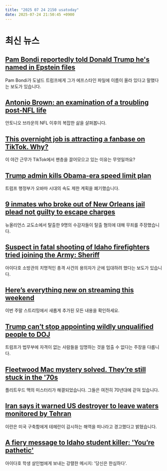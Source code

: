 ```yaml
---
title: "2025 07 24 2150 usatoday"
date: 2025-07-24 21:50:45 +0900
---
```


# 최신 뉴스

## [Pam Bondi reportedly told Donald Trump he's named in Epstein files](https://www.usatoday.com/story/news/politics/2025/07/23/donald-trump-jeffrey-epstein-files-pam-bondi-meeting/85347573007/)
Pam Bondi가 도널드 트럼프에게 그가 에프스타인 파일에 이름이 올라 있다고 말했다는 보도가 있습니다.

## [Antonio Brown: an examination of a troubling post-NFL life](https://www.usatoday.com/story/sports/nfl/steelers/2025/07/24/antonio-brown-attempted-murder-charge-bankruptcy-music-steelers-nfl/84391106007/)
안토니오 브라운의 NFL 이후의 복잡한 삶을 살펴봅니다.

## [This overnight job is attracting a fanbase on TikTok. Why?](https://www.usatoday.com/story/life/health-wellness/2025/07/23/night-nurses-midwife-pregnancy-parenting-newborn-baby-childcare/84415099007/)
이 야간 근무가 TikTok에서 팬층을 끌어모으고 있는 이유는 무엇일까요?

## [Trump admin kills Obama-era speed limit plan](https://www.usatoday.com/story/news/nation/2025/07/24/trump-kills-obama-plan-truck-speed-limits/85346022007/)
트럼프 행정부가 오바마 시대의 속도 제한 계획을 폐기했습니다.

## [9 inmates who broke out of New Orleans jail plead not guilty to escape charges](https://www.usatoday.com/story/news/nation/2025/07/23/new-orleans-jailbreak-inmates-charges/85348493007/)
뉴올리언스 교도소에서 탈출한 9명의 수감자들이 탈출 혐의에 대해 무죄를 주장했습니다.

## [Suspect in fatal shooting of Idaho firefighters tried joining the Army: Sheriff](https://www.usatoday.com/story/news/nation/2025/07/24/idaho-firefighter-shooting-suspect-letter/85350492007/)
아이다호 소방관의 치명적인 총격 사건의 용의자가 군에 입대하려 했다는 보도가 있습니다.

## [Here’s everything new on streaming this weekend](https://www.usatoday.com/story/entertainment/tv/2025/07/24/new-on-streaming-this-weekend/85307301007/)
이번 주말 스트리밍에서 새롭게 추가된 모든 내용을 확인하세요.

## [Trump can’t stop appointing wildly unqualified people to DOJ](https://www.usatoday.com/story/opinion/columnist/2025/07/23/alina-habba-rejected-us-attorney-new-jersey/85332026007/)
트럼프가 법무부에 자격이 없는 사람들을 임명하는 것을 멈출 수 없다는 주장을 다룹니다.

## [Fleetwood Mac mystery solved. They’re still stuck in the '70s](https://www.usatoday.com/story/entertainment/music/2025/07/23/buckingham-nicks-album-cover-release/85340836007/)
플리트우드 맥의 미스터리가 해결되었습니다. 그들은 여전히 70년대에 갇혀 있습니다.

## [Iran says it warned US destroyer to leave waters monitored by Tehran](https://www.usatoday.com/story/news/politics/2025/07/23/iran-warns-us-destroyer/85339936007/)
이란은 미국 구축함에게 테헤란이 감시하는 해역을 떠나라고 경고했다고 밝혔습니다.

## [A fiery message to Idaho student killer: 'You’re pathetic'](https://www.usatoday.com/story/news/nation/2025/07/23/idaho-murders-bryan-kohberger-alivea-goncalves/85340479007/)
아이다호 학생 살인범에게 보내는 강렬한 메시지: '당신은 한심하다'.